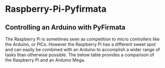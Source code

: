 # Raspberry-Pi-Pyfirmata

## Controlling an Arduino with PyFirmata

The Raspberry Pi is sometimes seen as competition to micro controllers like the Arduino, or PICs. However the Raspberry Pi has a different sweet spot and can easily be combined with an Arduino to accomplish a wider range of tasks than otherwise possible. The below table provides a comparison of the Raspberry Pi and an Arduino Mega.


